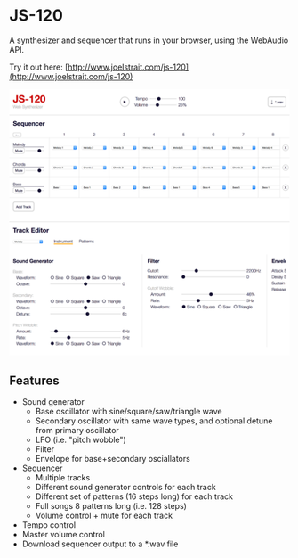 # JS-120

A synthesizer and sequencer that runs in your browser, using the WebAudio API.

Try it out here: [http://www.joelstrait.com/js-120](http://www.joelstrait.com/js-120)

![JS-120](js-120.png)

## Features

* Sound generator
  * Base oscillator with sine/square/saw/triangle wave
  * Secondary oscillator with same wave types, and optional detune from primary oscillator
  * LFO (i.e. "pitch wobble")
  * Filter
  * Envelope for base+secondary osciallators
* Sequencer
  * Multiple tracks
  * Different sound generator controls for each track
  * Different set of patterns (16 steps long) for each track
  * Full songs 8 patterns long (i.e. 128 steps)
  * Volume control + mute for each track
* Tempo control
* Master volume control
* Download sequencer output to a *.wav file
